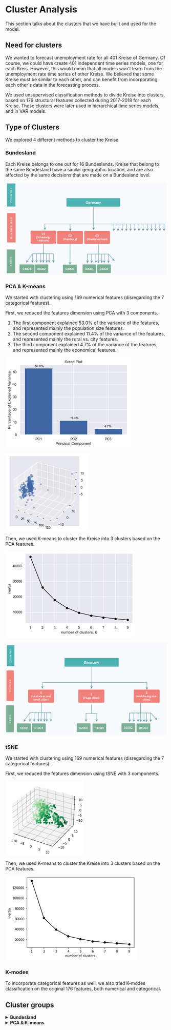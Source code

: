# Cluster Analysis 
This section talks about the clusters that we have built 
and used for the model. 

## Need for clusters 
We wanted to forecast unemployment rate for all 401 Kreise of Germany. 
Of course, we could have create 401 independent time series models, one for each Kreis. 
However, this would mean that all models won't learn from the unemployment rate time series of other Kreise. 
We believed that some Kreise must be similar to each other, 
and can benefit from incorporating each other's data in the forecasting process.

We used unsupervised classification methods to divide Kreise into clusters, 
based on 176 structural features collected during 2017-2018 for each Kreise. 
These clusters were later used in hierarchical time series models, and in VAR models.  


## Type of Clusters 
We explored 4 different methods to cluster the Kreise

### Bundesland

Each Kreise belongs to one out for 16 Bundeslands. 
Kreise that belong to the same Bundesland have a similar geographic location, 
and are also affected by the same decisions that are made on a Bundesland level. 

![Bundesland](./clusters_screenshots/bundesland.png)
<!-- ![Bundesland](https://i.imgur.com/Se78LkN.png) -->


### PCA & K-means

We started with clustering using 169 numerical features (disregarding the 7 categorical features). 

First, we reduced the features dimension using PCA 
with 3 components. 

1. The first component explained 53.0% of the variance of the features, 
and represented mainly the population size features. 
2. The second component explained 11.4% of the variance of the features, 
and represented mainly the rural vs. city features. 
3. The third component explained 4.7% of the variance of the features, 
and represented mainly the economical features. 

![PCA & K-means](./clusters_screenshots/PCA1.png)

![PCA & K-means](./clusters_screenshots/PCA2.png)

Then, we used K-means to cluster the Kreise into 3 clusters based on the PCA features. 

![PCA & K-means](./clusters_screenshots/Kmeans_of_PCA.png)

![PCA & K-means](./clusters_screenshots/hierarchy_PCA.png)


### tSNE

We started with clustering using 169 numerical features (disregarding the 7 categorical features). 

First, we reduced the features dimension using tSNE with 3 components. 

![PCA & K-means](./clusters_screenshots/tSNE.png)

Then, we used K-means to cluster the Kreise into 3 clusters based on the PCA features. 

![PCA & K-means](./clusters_screenshots/Kmeans_of_tSNE.png)


### K-modes

To incorporate categorical features as well, we also tried K-modes classification on the original 176 features, both numerical and categorical. 


## Cluster groups 

<details>
  <summary> <strong> Bundesland </strong> </summary>
  <ul>
    <li>
    <strong>Baden-Württemberg: </strong> Stuttgart, Böblingen, Esslingen, Göppingen, Ludwigsburg, Rems-Murr-Kreis, Heilbronn, Heilbronn, Hohenlohekreis, Schwäbisch Hall, Main-Tauber-Kreis, Heidenheim, Ostalbkreis, Baden-Baden, Karlsruhe, Karlsruhe, Rastatt, Heidelberg, Mannheim, Neckar-Odenwald-Kreis, Rhein-Neckar-Kreis, Pforzheim, Calw, Enzkreis, Freudenstadt, Freiburg im Breisgau, Breisgau-Hochschwarzwald, Emmendingen, Ortenaukreis, Rottweil, Schwarzwald-Baar-Kreis, Tuttlingen, Konstanz, Lörrach, Waldshut, Reutlingen, Tübingen, Zollernalbkreis, Ulm, Alb-Donau-Kreis, Biberach, Bodenseekreis, Ravensburg, Sigmaringen </li>
    <strong>Berlin: </strong> Berlin </li>
    <strong>Brandenburg: </strong> Brandenburg an der Havel, Cottbus, Frankfurt (Oder), Potsdam, Barnim, Dahme-Spreewald, Elbe-Elster, Havelland, Märkisch-Oderland, Oberhavel, Oberspreewald-Lausitz, Oder-Spree, Ostprignitz-Ruppin, Potsdam-Mittelmark, Prignitz, Spree-Neiße, Teltow-Fläming, Uckermark </li>
    <strong>Bremen: </strong> Bremen, Bremerhaven </li>
    <strong>Freistaat Bayern: </strong> Ingolstadt, München, Rosenheim, Altötting, Berchtesgadener Land, Bad Tölz-Wolfratshausen, Dachau, Ebersberg, Eichstätt, Erding, Freising, Fürstenfeldbruck, Garmisch-Partenkirchen, Landsberg am Lech, Miesbach, Mühldorf a.Inn, München, Neuburg-Schrobenhausen, Pfaffenhofen a.d.Ilm, Rosenheim, Starnberg, Traunstein, Weilheim-Schongau, Landshut, Passau, Straubing, Deggendorf, Freyung-Grafenau, Kelheim, Landshut, Passau, Regen, Rottal-Inn, Straubing-Bogen, Dingolfing-Landau, Amberg, Regensburg, Weiden i.d.OPf., Amberg-Sulzbach, Cham, Neumarkt i.d.OPf., Neustadt a.d.Waldnaab, Regensburg, Schwandorf, Tirschenreuth, Bamberg, Bayreuth, Coburg, Hof, Bamberg, Bayreuth, Coburg, Forchheim, Hof, Kronach, Kulmbach, Lichtenfels, Wunsiedel i.Fichtelgebirge, Ansbach, Erlangen, Fürth, Nürnberg, Schwabach, Ansbach, Erlangen-Höchstadt, Fürth, Nürnberger Land, Neustadt a.d.Aisch-Bad Windsheim, Roth, Weißenburg-Gunzenhausen, Aschaffenburg, Schweinfurt, Würzburg, Aschaffenburg, Bad Kissingen, Rhön-Grabfeld, Haßberge, Kitzingen, Miltenberg, Main-Spessart, Schweinfurt, Würzburg, Augsburg, Kaufbeuren, Kempten (Allgäu), Memmingen, Aichach-Friedberg, Augsburg, Dillingen a.d.Donau, Günzburg, Neu-Ulm, Lindau (Bodensee), Ostallgäu, Unterallgäu, Donau-Ries, Oberallgäu </li>
    <strong>Hamburg: </strong> Hamburg </li>
    <strong>Hessen: </strong> Kreisfreie Stadt Darmstadt, Kreisfreie Stadt Frankfurt am Main, Kreisfreie Stadt Offenbach am Main, Landeshauptstadt Wiesbaden, Bergstraße, Darmstadt-Dieburg, Groß-Gerau, Hochtaunus, Main-Kinzig, Main-Taunus, Odenwaldkreis, Offenbach, Rheingau-Taunus, Wetterau, Gießen, Lahn-Dill, Limburg-Weilburg, Marburg-Biedenkopf, Vogelsberg, Kreisfreie Stadt Kassel, Fulda, Hersfeld-Rotenburg, Kassel, Schwalm-Eder, Waldeck-Frankenberg, Werra-Meißner </li>        
    <strong>Mecklenburg-Vorpommern: </strong> Rostock, Hansestadt, Schwerin, Landeshauptstadt, Mecklenburgische Seenplatte, Landkreis Rostock, Vorpommern-Rügen, Nordwestmecklenburg, Vorpommern-Greifswald, Ludwigslust-Parchim </li>
    <strong>Niedersachsen: </strong> Braunschweig, Salzgitter, Wolfsburg, Gifhorn, Goslar, Helmstedt, Northeim, Peine, Wolfenbüttel, Göttingen, Hannover, Diepholz, Hameln-Pyrmont, Hildesheim, Holzminden, Nienburg/Weser, Schaumburg, Celle, Cuxhaven, Harburg, Lüchow-Dannenberg, Lüneburg, Osterholz, Rotenburg (Wümme), Heidekreis, Stade, Uelzen, Verden, Delmenhorst, Emden, Oldenburg, Osnabrück, Wilhelmshaven, Ammerland, Aurich, Cloppenburg, Emsland, Friesland, Grafschaft Bentheim, Leer, Oldenburg, Osnabrück, Vechta, Wesermarsch, Wittmund </li>
    <strong>Nordrhein-Westfalen: </strong> Düsseldorf, Duisburg, Essen, Krefeld, Mönchengladbach, Mülheim an der Ruhr, Oberhausen, Remscheid, Solingen, Wuppertal, Kleve, Mettmann, Rhein-Kreis Neuss, Viersen, Wesel, Bonn, Köln, Leverkusen, Aachen, Düren, Rhein-Erft-Kreis, Euskirchen, Heinsberg, Oberbergischer Kreis, Rheinisch-Bergischer Kreis, Rhein-Sieg-Kreis, Bottrop, Gelsenkirchen, Münster, Borken, Coesfeld, Recklinghausen, Steinfurt, Warendorf, Bielefeld, Gütersloh, Herford, Höxter, Lippe, Minden-Lübbecke, Paderborn, Bochum, Dortmund, Hagen, Hamm, Herne, Ennepe-Ruhr-Kreis, Hochsauerlandkreis, Märkischer Kreis, Olpe, Siegen-Wittgenstein, Soest, Unna </li>
    <strong>Rheinland-Pfalz: </strong> Stadt Koblenz, Ahrweiler, Altenkirchen (Ww), Bad Kreuznach, Birkenfeld, Cochem-Zell, Mayen-Koblenz, Neuwied, Rhein-Hunsrück-Kreis, Rhein-Lahn-Kreis, Westerwaldkreis, Stadt Trier, Bernkastel-Wittlich, Eifelkreis Bitburg-Prüm, Vulkaneifel, Trier-Saarburg, Stadt Frankenthal (Pfalz), Stadt Kaiserslautern, Stadt Landau in der Pfalz, Stadt Ludwigshafen a. Rh., Stadt Mainz, Stadt Neustadt a.d. W., Stadt Pirmasens, Stadt Speyer, Stadt Worms, Stadt Zweibrücken, Alzey-Worms, Bad Dürkheim, Donnersbergkreis, Germersheim, Kaiserslautern, Kusel, Südliche Weinstraße, Rhein-Pfalz-Kreis, Mainz-Bingen, Südwestpfalz </li>
    <strong>Saarland: </strong> Regionalverband Saarbrücken, Landkreis Merzig-Wadern, Landkreis Neunkirchen, Landkreis Saarlouis, Saarpfalz-Kreis, Landkreis St. Wendel </li>
    <strong>Sachsen: </strong> Chemnitz, Erzgebirgskreis, Mittelsachsen, Vogtlandkreis, Zwickau, Dresden, Bautzen, Görlitz, Meißen, Sächsische Schweiz-Osterzgebirge, Leipzig, Leipzig, Nordsachsen </li>
    <strong>Sachsen-Anhalt: </strong> Dessau-Roßlau, Halle (Saale), Magdeburg, Altmarkkreis Salzwedel, Anhalt-Bitterfeld, Börde, Burgenlandkreis, Harz, Jerichower Land, Mansfeld-Südharz, Saalekreis, Salzlandkreis, Stendal, Wittenberg </li>
    <strong>Schleswig-Holstein : </strong> Flensburg, Stadt, Kiel, Landeshauptstadt, Lübeck, Hansestadt, Neumünster, Stadt, Dithmarschen, Herzogtum Lauenburg, Nordfriesland, Ostholstein, Pinneberg, Plön, Rendsburg-Eckernförde, Schleswig-Flensburg, Segeberg, Steinburg, Stormarn </li>
    <strong>Thüringen: </strong> Erfurt, Gera, Jena, Suhl, Weimar, Eisenach, Eichsfeld, Nordhausen, Wartburgkreis, Unstrut-Hainich-Kreis, Kyffhäuserkreis, Schmalkalden-Meiningen, Gotha, Sömmerda, Hildburghausen, Ilm-Kreis, Weimarer Land, Sonneberg, Saalfeld-Rudolstadt, Saale-Holzland-Kreis, Saale-Orla-Kreis, Greiz, Altenburger Land </li>

  </ul>
</details>

<details>
  <summary> <strong> PCA & K-means </strong> </summary>
  <ul>
    <li>
    <strong>Cluster 1: </strong> Flensburg, Stadt, Neumünster, Stadt, Dithmarschen, Herzogtum Lauenburg, Nordfriesland, Ostholstein, Pinneberg, Plön, Rendsburg-Eckernförde, Schleswig-Flensburg, Segeberg, Steinburg, Stormarn, Salzgitter, Wolfsburg, Gifhorn, Goslar, Helmstedt, Northeim, Peine, Wolfenbüttel, Göttingen, Diepholz, Hameln-Pyrmont, Hildesheim, Holzminden, Nienburg/Weser, Schaumburg, Celle, Cuxhaven, Harburg, Lüchow-Dannenberg, Lüneburg, Osterholz, Rotenburg (Wümme), Heidekreis, Stade, Uelzen, Verden, Delmenhorst, Emden, Oldenburg, Stadt, Osnabrück, Stadt, Wilhelmshaven, Ammerland, Aurich, Cloppenburg, Emsland, Friesland, Grafschaft Bentheim, Leer, Oldenburg, Kreis, Osnabrück, Kreis, Vechta, Wesermarsch, Wittmund, Bremerhaven, Mülheim an der Ruhr, Remscheid, Solingen, Kleve, Viersen, Leverkusen, Düren, Euskirchen, Heinsberg, Oberbergischer Kreis, Rheinisch-Bergischer Kreis, Bottrop, Coesfeld, Warendorf, Herford, Höxter, Lippe, Minden-Lübbecke, Paderborn, Hagen, Hamm, Hochsauerlandkreis, Olpe, Siegen-Wittgenstein, Soest, Bergstraße, Darmstadt-Dieburg, Hochtaunus, Main-Taunus, Odenwaldkreis, Rheingau-Taunus, Wetterau, Gießen, Lahn-Dill, Limburg-Weilburg, Marburg-Biedenkopf, Vogelsberg, Fulda, Hersfeld-Rotenburg, Kassel, Schwalm-Eder, Waldeck-Frankenberg, Werra-Meißner, Stadt Koblenz, Ahrweiler, Altenkirchen (Ww), Bad Kreuznach, Birkenfeld, Cochem-Zell, Mayen-Koblenz, Neuwied, Rhein-Hunsrück-Kreis, Rhein-Lahn-Kreis, Westerwaldkreis, Stadt Trier, Bernkastel-Wittlich, Eifelkreis Bitburg-Prüm, Vulkaneifel, Trier-Saarburg, Stadt Frankenthal (Pfalz), Stadt Kaiserslautern, Stadt Landau in der Pfalz, Stadt Neustadt a.d. W., Stadt Pirmasens, Stadt Speyer, Stadt Worms, Stadt Zweibrücken, Alzey-Worms, Bad Dürkheim, Donnersbergkreis, Germersheim, Kaiserslautern, Kusel, Südliche Weinstraße, Rhein-Pfalz-Kreis, Mainz-Bingen, Südwestpfalz, Göppingen, Heilbronn, Stadt, Heilbronn, Kreis, Hohenlohekreis, Schwäbisch Hall, Main-Tauber-Kreis, Heidenheim, Ostalbkreis, Baden-Baden, Rastatt, Neckar-Odenwald-Kreis, Pforzheim, Calw, Enzkreis, Freudenstadt, Breisgau-Hochschwarzwald, Emmendingen, Rottweil, Schwarzwald-Baar-Kreis, Tuttlingen, Konstanz, Lörrach, Waldshut, Reutlingen, Tübingen, Zollernalbkreis, Ulm, Alb-Donau-Kreis, Biberach, Bodenseekreis, Ravensburg, Sigmaringen, Ingolstadt, Altötting, Berchtesgadener Land, Bad Tölz-Wolfratshausen, Dachau, Ebersberg, Eichstätt, Erding, Freising, Fürstenfeldbruck, Garmisch-Partenkirchen, Landsberg am Lech, Miesbach, Mühldorf a.Inn, Neuburg-Schrobenhausen, Pfaffenhofen a.d.Ilm, Rosenheim, Kreis, Starnberg, Traunstein, Weilheim-Schongau, Landshut, Stadt, Passau, Stadt, Straubing, Deggendorf, Freyung-Grafenau, Kelheim, Landshut, Kreis, Passau, Kreis, Regen, Rottal-Inn, Straubing-Bogen, Dingolfing-Landau, Amberg, Weiden i.d.OPf., Amberg-Sulzbach, Cham, Neumarkt i.d.OPf., Neustadt a.d.Waldnaab, Regensburg, Kreis, Schwandorf, Tirschenreuth, Bamberg, Stadt, Bayreuth, Stadt, Coburg, Stadt, Hof, Stadt, Bamberg, Kreis, Bayreuth, Kreis, Coburg, Kreis, Forchheim, Hof, Kreis, Kronach, Kulmbach, Lichtenfels, Wunsiedel i.Fichtelgebirge, Ansbach, Stadt, Erlangen, Fürth, Stadt, Schwabach, Ansbach, Kreis, Erlangen-Höchstadt, Fürth, Kreis, Nürnberger Land, Neustadt a.d.Aisch-Bad Windsheim, Roth, Weißenburg-Gunzenhausen, Aschaffenburg, Stadt, Schweinfurt, Stadt, Würzburg, Stadt, Aschaffenburg, Kreis, Bad Kissingen, Rhön-Grabfeld, Haßberge, Kitzingen, Miltenberg, Main-Spessart, Schweinfurt, Kreis, Würzburg, Kreis, Kaufbeuren, Kempten (Allgäu), Memmingen, Aichach-Friedberg, Augsburg, Kreis, Dillingen a.d.Donau, Günzburg, Neu-Ulm, Lindau (Bodensee), Ostallgäu, Unterallgäu, Donau-Ries, Oberallgäu, Landkreis Merzig-Wadern, Landkreis Neunkirchen, Landkreis Saarlouis, Saarpfalz-Kreis, Landkreis St. Wendel, Brandenburg an der Havel, Cottbus, Frankfurt (Oder), Potsdam, Barnim, Dahme-Spreewald, Elbe-Elster, Havelland, Märkisch-Oderland, Oberhavel, Oberspreewald-Lausitz, Oder-Spree, Ostprignitz-Ruppin, Potsdam-Mittelmark, Prignitz, Spree-Neiße, Teltow-Fläming, Uckermark, Rostock, Hansestadt, Schwerin, Landeshauptstadt, Mecklenburgische Seenplatte, Landkreis Rostock, Vorpommern-Rügen, Nordwestmecklenburg, Vorpommern-Greifswald, Ludwigslust-Parchim, Chemnitz, Erzgebirgskreis, Mittelsachsen, Vogtlandkreis, Zwickau, Bautzen, Görlitz, Meißen, Sächsische Schweiz-Osterzgebirge, Leipzig, Kreis, Nordsachsen, Dessau-Roßlau, Altmarkkreis Salzwedel, Anhalt-Bitterfeld, Börde, Burgenlandkreis, Harz, Jerichower Land, Mansfeld-Südharz, Saalekreis, Salzlandkreis, Stendal, Wittenberg, Gera, Jena, Suhl, Weimar, Eisenach, Eichsfeld, Nordhausen, Wartburgkreis, Unstrut-Hainich-Kreis, Kyffhäuserkreis, Schmalkalden-Meiningen, Gotha, Sömmerda, Hildburghausen, Ilm-Kreis, Weimarer Land, Sonneberg, Saalfeld-Rudolstadt, Saale-Holzland-Kreis, Saale-Orla-Kreis, Greiz, Altenburger Land </li>
    <strong>Cluster 2: </strong> Hamburg, Berlin </li>
    <strong>Cluster 3: </strong> Kiel, Landeshauptstadt, Lübeck, Hansestadt, Braunschweig, Hannover, Bremen, Düsseldorf, Duisburg, Essen, Krefeld, Mönchengladbach, Oberhausen, Wuppertal, Mettmann, Rhein-Kreis Neuss, Wesel, Bonn, Köln, Aachen, Rhein-Erft-Kreis, Rhein-Sieg-Kreis, Gelsenkirchen, Münster, Borken, Recklinghausen, Steinfurt, Bielefeld, Gütersloh, Bochum, Dortmund, Herne, Ennepe-Ruhr-Kreis, Märkischer Kreis, Unna, Kreisfreie Stadt Darmstadt, Kreisfreie Stadt Frankfurt am Main, Kreisfreie Stadt Offenbach am Main, Landeshauptstadt Wiesbaden, Groß-Gerau, Main-Kinzig, Offenbach, Kreisfreie Stadt Kassel, Stadt Ludwigshafen a. Rh., Stadt Mainz, Stuttgart, Böblingen, Esslingen, Ludwigsburg, Rems-Murr-Kreis, Karlsruhe, Stadt, Karlsruhe, Kreis, Heidelberg, Mannheim, Rhein-Neckar-Kreis, Freiburg im Breisgau, Ortenaukreis, München, Landeshauptstadt, Rosenheim, Stadt, München, Kreis, Regensburg, Stadt, Nürnberg, Augsburg, Stadt, Regionalverband Saarbrücken, Dresden, Leipzig, Stadt, Halle (Saale), Magdeburg, Erfurt </li>

  </ul>
</details>

